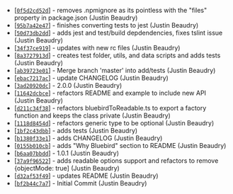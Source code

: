 * [[`0f5d2cd52d`](https://github.com/JustinBeaudry/bluebird-to-readable/commit/0f5d2cd52d)] - removes .npmignore as its pointless with the "files" property in package.json (Justin Beaudry)
* [[`95b7a42e47`](https://github.com/JustinBeaudry/bluebird-to-readable/commit/95b7a42e47)] - finishes converting tests to jest (Justin Beaudry)
* [[`50d73db2dd`](https://github.com/JustinBeaudry/bluebird-to-readable/commit/50d73db2dd)] - adds jest and test/build depdendencies, fixes tslint issue (Justin Beaudry)
* [[`34f37ce919`](https://github.com/JustinBeaudry/bluebird-to-readable/commit/34f37ce919)] - updates with new rc files (Justin Beaudry)
* [[`8a3727913d`](https://github.com/JustinBeaudry/bluebird-to-readable/commit/8a3727913d)] - creates test folder, utils, and data scripts and adds tests (Justin Beaudry)
* [[`ab39723e01`](https://github.com/JustinBeaudry/bluebird-to-readable/commit/ab39723e01)] - Merge branch 'master' into add/tests (Justin Beaudry)
* [[`ebac7217ac`](https://github.com/JustinBeaudry/bluebird-to-readable/commit/ebac7217ac)] - update CHANGELOG (Justin Beaudry)
* [[`3ad20920dc`](https://github.com/JustinBeaudry/bluebird-to-readable/commit/3ad20920dc)] - 2.0.0 (Justin Beaudry)
* [[`11642dcbce`](https://github.com/JustinBeaudry/bluebird-to-readable/commit/11642dcbce)] - refactors README and example to include new API (Justin Beaudry)
* [[`d211c34f38`](https://github.com/JustinBeaudry/bluebird-to-readable/commit/d211c34f38)] - refactors bluebirdToReadable.ts to export a factory function and keeps the class private (Justin Beaudry)
* [[`1118d8454d`](https://github.com/JustinBeaudry/bluebird-to-readable/commit/1118d8454d)] - refactors generic type to be optional (Justin Beaudry)
* [[`1bf2c43dbb`](https://github.com/JustinBeaudry/bluebird-to-readable/commit/1bf2c43dbb)] - adds tests (Justin Beaudry)
* [[`b1380f33e1`](https://github.com/JustinBeaudry/bluebird-to-readable/commit/b1380f33e1)] - adds CHANGELOG (Justin Beaudry)
* [[`0155b010cb`](https://github.com/JustinBeaudry/bluebird-to-readable/commit/0155b010cb)] - adds "Why Bluebird" section to README (Justin Beaudry)
* [[`b6aa07bbdd`](https://github.com/JustinBeaudry/bluebird-to-readable/commit/b6aa07bbdd)] - 1.0.1 (Justin Beaudry)
* [[`37a9f96522`](https://github.com/JustinBeaudry/bluebird-to-readable/commit/37a9f96522)] - adds readable options support and refactors to remove {objectMode: true\] (Justin Beaudry)
* [[`d32af53f49`](https://github.com/JustinBeaudry/bluebird-to-readable/commit/d32af53f49)] - updates README (Justin Beaudry)
* [[`bf2b44c7a7`](https://github.com/JustinBeaudry/bluebird-to-readable/commit/bf2b44c7a7)] - Initial Commit (Justin Beaudry)

